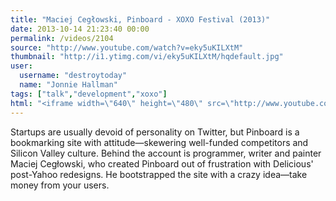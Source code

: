 ```yaml
---
title: "Maciej Cegłowski, Pinboard - XOXO Festival (2013)"
date: 2013-10-14 21:23:40 00:00
permalink: /videos/2104
source: "http://www.youtube.com/watch?v=eky5uKILXtM"
thumbnail: "http://i1.ytimg.com/vi/eky5uKILXtM/hqdefault.jpg"
user:
  username: "destroytoday"
  name: "Jonnie Hallman"
tags: ["talk","development","xoxo"]
html: "<iframe width=\"640\" height=\"480\" src=\"http://www.youtube.com/embed/eky5uKILXtM?wmode=transparent&feature=oembed\" frameborder=\"0\" allowfullscreen></iframe>"
---
```


Startups are usually devoid of personality on Twitter, but Pinboard is a bookmarking site with attitude—skewering well-funded competitors and Silicon Valley culture. Behind the account is programmer, writer and painter Maciej Cegłowski, who created Pinboard out of frustration with Delicious' post-Yahoo redesigns. He bootstrapped the site with a crazy idea—take money from your users.